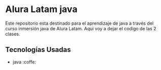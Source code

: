 
# Alura Latam java

Este repositorio esta destinado para el aprendizaje de java a través del curso inmersión java de Alura Latam. Aqui voy a dejar el codigo de las 2 clases.
## Tecnologías Usadas 
- java :coffe:


